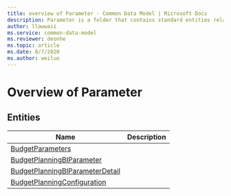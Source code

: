 ```yaml
---
title: overview of Parameter - Common Data Model | Microsoft Docs
description: Parameter is a folder that contains standard entities related to the Common Data Model.
author: llawwaii
ms.service: common-data-model
ms.reviewer: deonhe
ms.topic: article
ms.date: 8/7/2020
ms.author: weiluo
---
```


# Overview of Parameter


## Entities

|Name|Description|
|---|---|
|[BudgetParameters](BudgetParameters.md)||
|[BudgetPlanningBIParameter](BudgetPlanningBIParameter.md)||
|[BudgetPlanningBIParameterDetail](BudgetPlanningBIParameterDetail.md)||
|[BudgetPlanningConfiguration](BudgetPlanningConfiguration.md)||

